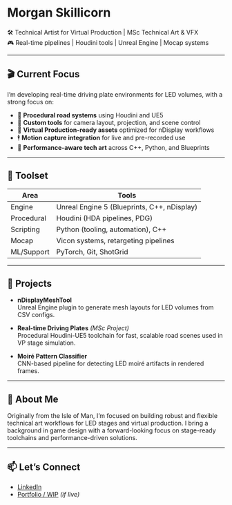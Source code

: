 # Morgan Skillicorn

🛠 Technical Artist for Virtual Production | MSc Technical Art & VFX  
🎮 Real-time pipelines | Houdini tools | Unreal Engine | Mocap systems  

---

## 🎬 Current Focus

I’m developing real-time driving plate environments for LED volumes, with a strong focus on:

- 🚗 **Procedural road systems** using Houdini and UE5
- 🧩 **Custom tools** for camera layout, projection, and scene control
- 🎥 **Virtual Production-ready assets** optimized for nDisplay workflows
- 🕴 **Motion capture integration** for live and pre-recorded use
- 🧵 **Performance-aware tech art** across C++, Python, and Blueprints

---

## 🔧 Toolset

| Area | Tools |
|------|-------|
| Engine | Unreal Engine 5 (Blueprints, C++, nDisplay) |
| Procedural | Houdini (HDA pipelines, PDG) |
| Scripting | Python (tooling, automation), C++ |
| Mocap | Vicon systems, retargeting pipelines |
| ML/Support | PyTorch, Git, ShotGrid |

---

## 🧰 Projects

- **nDisplayMeshTool**  
  Unreal Engine plugin to generate mesh layouts for LED volumes from CSV configs.

- **Real-time Driving Plates** *(MSc Project)*  
  Procedural Houdini-UE5 toolchain for fast, scalable road scenes used in VP stage simulation.

- **Moiré Pattern Classifier**  
  CNN-based pipeline for detecting LED moiré artifacts in rendered frames.

---

## 📍 About Me

Originally from the Isle of Man, I’m focused on building robust and flexible technical art workflows for LED stages and virtual production. I bring a background in game design with a forward-looking focus on stage-ready toolchains and performance-driven solutions.

---

## 📫 Let’s Connect

- [LinkedIn](https://www.linkedin.com/in/morganskillicorn/)
- [Portfolio / WIP](https://morganskillicorn.com/) *(if live)*

